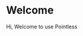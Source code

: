 <!--{
    "type": "article",
    "url": "welcome",
    "tag": "None",
    "category": "None",
    "date": "1970-01-01",
    "time": "00:00:00",
    "message": true,
    "publish": true
}-->

# Welcome

Hi, Welcome to use Pointless

